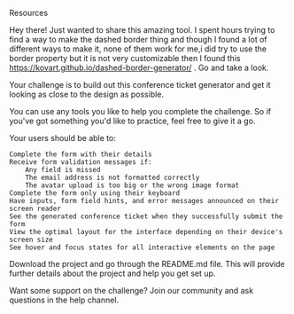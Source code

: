 Resources

Hey there! Just wanted to share this amazing tool.
I spent hours trying to find a way to make the dashed border thing and though I found a lot of different ways to make it, none of them work for me,i did try to use the border property but it is not very customizable then I found this https://kovart.github.io/dashed-border-generator/ . Go and take a look.

Your challenge is to build out this conference ticket generator and get it looking as close to the design as possible.

You can use any tools you like to help you complete the challenge. So if you've got something you'd like to practice, feel free to give it a go.

Your users should be able to:

    Complete the form with their details
    Receive form validation messages if:
        Any field is missed
        The email address is not formatted correctly
        The avatar upload is too big or the wrong image format
    Complete the form only using their keyboard
    Have inputs, form field hints, and error messages announced on their screen reader
    See the generated conference ticket when they successfully submit the form
    View the optimal layout for the interface depending on their device's screen size
    See hover and focus states for all interactive elements on the page

Download the project and go through the README.md file. This will provide further details about the project and help you get set up.

Want some support on the challenge? Join our community and ask questions in the help channel.
